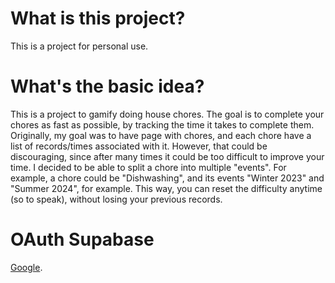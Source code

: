 # What is this project?

This is a project for personal use.

# What's the basic idea?

This is a project to gamify doing house chores.
The goal is to complete your chores as fast as possible, by tracking the time it takes to complete them.
Originally, my goal was to have page with chores, and each chore have a list of records/times associated with it.
However, that could be discouraging, since after many times it could be too difficult to improve your time.
I decided to be able to split a chore into multiple "events". For example, a chore could be "Dishwashing", and its events "Winter 2023" and "Summer 2024", for example. This way, you can reset the difficulty anytime (so to speak), without losing your previous records.

# OAuth Supabase

[Google](https://supabase.com/docs/guides/auth/social-login/auth-google).
